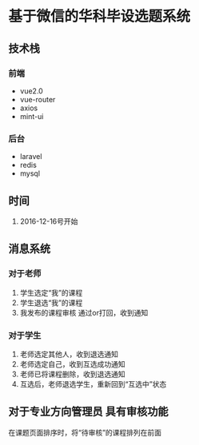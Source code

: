 # 基于微信的华科毕设选题系统

## 技术栈
### 前端
- vue2.0
- vue-router
- axios
- mint-ui
### 后台
- laravel
- redis
- mysql

## 时间
1. 2016-12-16号开始



## 消息系统
### 对于老师
1. 学生选定“我”的课程
2. 学生退选“我”的课程
3. 我发布的课程审核 通过or打回，收到通知

### 对于学生
1. 老师选定其他人，收到退选通知
2. 老师选定自己，收到互选成功通知
3. 老师已将课程删除，收到退选通知
4. 互选后，老师退选学生，重新回到“互选中”状态

## 对于专业方向管理员 具有审核功能
在课题页面排序时，将“待审核”的课程排列在前面